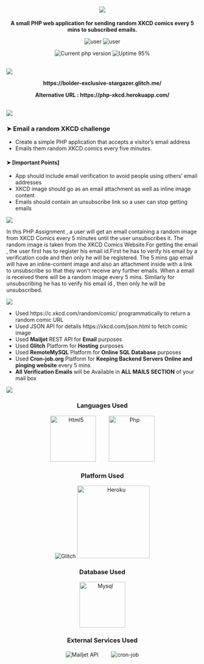 <h1 align="center"><img src="https://via.placeholder.com/1270x120/0d1117/fffff?text=RANDOM+XKCD+CHALLENEGE" /></h1>

<p align="center"><strong>A small PHP web application for sending random XKCD comics every 5 mins to subscribed emails.</strong></p>

<p align="center">
  <img  alt="user" src="https://img.shields.io/badge/Developed by-brightgreen" />
  <img  alt="user" src="https://img.shields.io/badge/Abir Ghosh-(Kalihackz)-brightgreen" />
</p>

<p align="center">
    <img src="https://img.shields.io/badge/php version-v7.0.33-blueviolet" alt="Current php version" />
    <img src="https://img.shields.io/badge/uptime-95%25-brightgreen" alt="Uptime 95%" />
</p>

 <br>
 
<img src="https://via.placeholder.com/1270x120/0d1117/ffb300?text=Live+URL" />

<p align="center"><strong>https://bolder-exclusive-stargazer.glitch.me/ </strong></p>
<p align="center"><strong>Alternative URL : https://php-xkcd.herokuapp.com/ </strong></p>

<br />

<img src="https://via.placeholder.com/1270x120/0d1117/77ff00?text=Problem+Statement" />
<h3>➤ Email a random XKCD challenge</h3>
  <ul>
    <li>Create a simple PHP application that accepts a visitor’s email address</li>
    <li>Emails them random XKCD comics every five minutes.</li>
  </ul>
  <h4>➤ [Important Points]</h4>
  <ul>
    <li>App should include email verification to avoid people using others’ email addresses</li>
    <li>XKCD image should go as an email attachment as well as inline image content</li>
    <li>Emails should contain an unsubscribe link so a user can stop getting emails</li>
  </ul>

<img src="https://via.placeholder.com/1270x120/0d1117/ff00c8?text=Working" />
  
In this PHP Assignment , a user will get an email containing a random image from XKCD Comics every 5 minutes until the user unsubscribes it.
The random image is taken from the XKCD Comics Website.For getting the email , the user first has to register his email id.First he has to verify his email by a verification code and then only he will be registered.
The 5 mins gap email will have an inline-content image and also an attachment inside with a link to unsubscribe so that they won't receive any further emails. When a email is received there will be a random image every 5 mins.
Similarly for unsubscribing he has to verify his email id , then only he will be unsubscribed.
 

<img src="https://via.placeholder.com/1270x120/0d1117/ff00c8?text=Assumptions+Made" />

<ul>
    <li>Used https://c.xkcd.com/random/comic/ programmatically to return a random comic URL</li>
    <li>Used JSON API for details https://xkcd.com/json.html to fetch comic image</li>
    <li>Used <strong>Mailjet</strong> REST API for <strong>Email</strong> purposes</li>
    <li>Used <strong>Glitch</strong> Platform for <strong>Hosting</strong> purposes</li>
    <li>Used <strong>RemoteMySQL</strong> Platform for <strong>Online SQL Database</strong> purposes</li>
    <li>Used <strong>Cron-job.org</strong> Platform for <strong>Keeping Backend Servers Online and pinging website</strong> every 5 mins</li>
    <li><strong>All Verification Emails</strong> will be Available in <strong>ALL MAILS SECTION</strong> of your mail box</li>
</ul>

<img src="https://via.placeholder.com/1270x120/0d1117/ff00c8?text=Technology+And+Platforms+Used" />

<h3 align="center">Languages Used</h3>

<p align="center">
  <img src="https://user-images.githubusercontent.com/64020453/122255420-b7ba2c00-ceeb-11eb-95f6-0f0b97ecaf36.png" width="120px" alt="Html5" />
  ㅤㅤ
  <img src="https://user-images.githubusercontent.com/64020453/122253146-893b5180-cee9-11eb-9a79-7850748f0737.png" width="120px" alt="Php" />
</p>

<h3 align="center">Platform Used</h3>

<p align="center">
  <img src="https://user-images.githubusercontent.com/64020453/122251160-e46c4480-cee7-11eb-87e0-ec80a7171ce8.png" alt="Glitch" />
  
  <img src="https://user-images.githubusercontent.com/64020453/122761848-4e0a9b00-d2ba-11eb-8aea-edbc568c3147.png" width="190px" alt="Heroku" />
</p>

<h3 align="center">Database Used</h3>

<p align="center">
  <img src="https://user-images.githubusercontent.com/64020453/122251851-82600f00-cee8-11eb-8239-9f333704b4f9.png" width="120px" alt="Mysql" />
</p>

<h3 align="center">External Services Used</h3>

<p align="center">
  <img src="https://user-images.githubusercontent.com/64020453/122249783-c225f700-cee6-11eb-9f2e-71282dc31d63.png" alt="Mailjet API" />
  ㅤㅤ
  <img src="https://user-images.githubusercontent.com/64020453/122256243-7d9d5a00-ceec-11eb-9782-d3fbccab67f4.png" alt="cron-job" />
</p>


